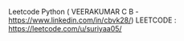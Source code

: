Leetcode Python ( VEERAKUMAR C B - https://www.linkedin.com/in/cbvk28/)
LEETCODE : https://leetcode.com/u/suriyaa05/
